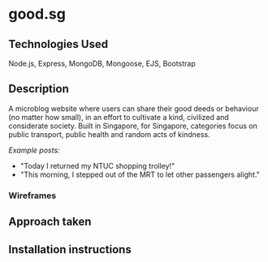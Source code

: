 # good.sg

## Technologies Used
Node.js, Express, MongoDB, Mongoose, EJS, Bootstrap

## Description
A microblog website where users can share their good deeds or behaviour (no matter how small), in an effort to cultivate a kind, civilized and considerate society. Built in Singapore, for Singapore, categories focus on public transport, public health and random acts of kindness.

*Example posts:*
* "Today I returned my NTUC shopping trolley!"
* "This morning, I stepped out of the MRT to let other passengers alight."

### Wireframes



## Approach taken



## Installation instructions

